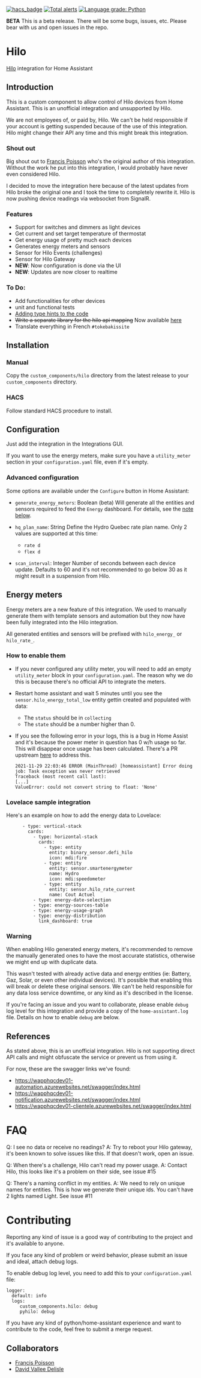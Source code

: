 [![hacs_badge](https://img.shields.io/badge/HACS-Custom-orange.svg?style=for-the-badge)](https://github.com/custom-components/hacs)
[![Total alerts](https://img.shields.io/lgtm/alerts/g/dvd-dev/hilo.svg?logo=lgtm&logoWidth=18)](https://lgtm.com/projects/g/dvd-dev/hilo/alerts/)
[![Language grade: Python](https://img.shields.io/lgtm/grade/python/g/dvd-dev/hilo.svg?logo=lgtm&logoWidth=18)](https://lgtm.com/projects/g/dvd-dev/hilo/context:python)


**BETA** This is a beta release. There will be some bugs, issues, etc. Please bear with us and open issues in the repo.

# Hilo
[Hilo](https://www.hydroquebec.com/hilo/en/) integration for Home Assistant

## Introduction

This is a custom component to allow control of Hilo devices from Home Assistant. This is an unofficial integration and unsupported
by Hilo.

We are not employees of, or paid by, Hilo. We can't be held responsible if your account is getting suspended because of the use of
this integration. Hilo might change their API any time and this might break this integration.

### Shout out

Big shout out to [Francis Poisson](https://github.com/francispoisson/) who's the original author of this integration. Without the work
he put into this integration, I would probably have never even considered Hilo.

I decided to move the integration here because of the latest updates from Hilo broke the original one and I took the time to completely
rewrite it. Hilo is now pushing device readings via websocket from SignalR.

### Features
- Support for switches and dimmers as light devices
- Get current and set target temperature of thermostat
- Get energy usage of pretty much each devices
- Generates energy meters and sensors
- Sensor for Hilo Events (challenges)
- Sensor for Hilo Gateway
- **NEW**: Now configuration is done via the UI
- **NEW**: Updates are now closer to realtime

### To Do:
- Add functionalities for other devices
- unit and functional tests
- [Adding type hints to the code](https://developers.home-assistant.io/docs/development_typing/)
- ~~Write a separate library for the hilo api mapping~~ Now available [here](https://github.com/dvd-dev/python-hilo)
- Translate everything in French `#tokebakissite`

## Installation

### Manual

Copy the `custom_components/hilo` directory from the latest release to your `custom_components` directory.

### HACS

Follow standard HACS procedure to install.

## Configuration

Just add the integration in the Integrations GUI.

If you want to use the energy meters, make sure you have a `utility_meter` section in your `configuration.yaml` file, even if it's empty.

### Advanced configuration

Some options are available under the `Configure` button in Home Assistant:

- `generate_energy_meters`: Boolean (beta)
  Will generate all the entities and sensors required to feed the `Energy` dashboard.
  For details, see the [note below](#energy-meters).

- `hq_plan_name`: String
  Define the Hydro Quebec rate plan name.
  Only 2 values are supported at this time:
  - `rate d`
  - `flex d`

- `scan_interval`: Integer
  Number of seconds between each device update. Defaults to 60 and it's not recommended to go below 30 as it might
  result in a suspension from Hilo.

## Energy meters
Energy meters are a new feature of this integration. We used to manually generate them with template sensors and automation
but they now have been fully integrated into the Hilo integration.

All generated entities and sensors will be prefixed with `hilo_energy_` or `hilo_rate_`.

### How to enable them

* If you never configured any utility meter, you will need to add an empty `utility_meter` block in your `configuration.yaml`.
  The reason why we do this is because there's no official API to integrate the meters.

* Restart home assistant and wait 5 minutes until you see the `sensor.hilo_energy_total_low` entity gettin created and populated
  with data:
  * The `status` should be in `collecting`
  * The `state` should be a number higher than 0.

* If you see the following error in your logs, this is a bug in Home Assist and it's because the power meter in question has 0 w/h
  usage so far. This will disappear once usage has been calculated. There's a PR upstream [here](https://github.com/home-assistant/core/pull/60678) to address this.

    ```
    2021-11-29 22:03:46 ERROR (MainThread) [homeassistant] Error doing job: Task exception was never retrieved
    Traceback (most recent call last):
    [...]
    ValueError: could not convert string to float: 'None'
    ```

### Lovelace sample integration

Here's an example on how to add the energy data to Lovelace:
```
      - type: vertical-stack
        cards:
          - type: horizontal-stack
            cards:
              - type: entity
                entity: binary_sensor.defi_hilo
                icon: mdi:fire
              - type: entity
                entity: sensor.smartenergymeter
                name: Hydro
                icon: mdi:speedometer
              - type: entity
                entity: sensor.hilo_rate_current
                name: Cout Actuel
          - type: energy-date-selection
          - type: energy-sources-table
          - type: energy-usage-graph
          - type: energy-distribution
            link_dashboard: true
```


### Warning

When enabling Hilo generated energy meters, it's recommended to remove the manually generated ones to have the most accurate
statistics, otherwise we might end up with duplicate data.

This wasn't tested with already active data and energy entities (ie: Battery, Gaz, Solar, or even other individual devices).
It's possible that enabling this will break or delete these original sensors. We can't be held responsible for any data loss
service downtime, or any kind as it's described in the license.

If you're facing an issue and you want to collaborate, please enable `debug` log level for this integration and provide a copy
of the `home-assistant.log` file. Details on how to enable `debug` are below.

## References

As stated above, this is an unofficial integration. Hilo is not supporting direct API calls and might obfuscate the service or
prevent us from using it.

For now, these are the swagger links we've found:
* https://wapphqcdev01-automation.azurewebsites.net/swagger/index.html
* https://wapphqcdev01-notification.azurewebsites.net/swagger/index.html
* https://wapphqcdev01-clientele.azurewebsites.net/swagger/index.html

# FAQ

Q: I see no data or receive no readings?
A: Try to reboot your Hilo gateway, it's been known to solve issues like this. If that doesn't work, open an issue.

Q: When there's a challenge, Hilo can't read my power usage.
A: Contact Hilo, this looks like it's a problem on their side, see issue #15

Q: There's a naming conflict in my entities.
A: We need to rely on unique names for entities. This is how we generate their unique ids. You can't have 2 lights
   named Light. See issue #11

# Contributing

Reporting any kind of issue is a good way of contributing to the project and it's available to anyone.

If you face any kind of problem or weird behavior, please submit an issue and ideal, attach debug logs.

To enable debug log level, you need to add this to your `configuration.yaml` file:
```
logger:
  default: info
  logs:
     custom_components.hilo: debug
     pyhilo: debug
```

If you have any kind of python/home-assistant experience and want to contribute to the code, feel free to submit a merge request.


## Collaborators

* [Francis Poisson](https://github.com/francispoisson/)
* [David Vallee Delisle](https://github.com/valleedelisle/)
